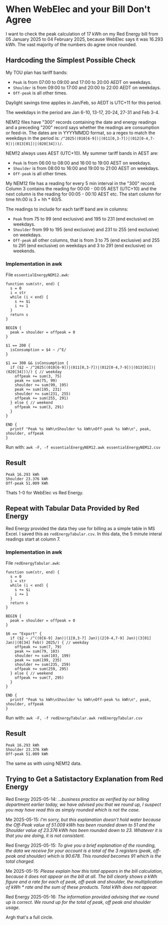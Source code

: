 # When WebElec and your Bill Don't Agree
I want to check the peak calculation of 17 kWh on my Red Energy bill from 05 January 2025 to 04 February 2025, because WebElec says it was 16.293 kWh. The vast majority of the numbers do agree once rounded.

## Hardcoding the Simplest Possible Check
My TOU plan has tariff bands:
- `Peak` is from 07:00 to 09:00 and 17:00 to 20:00 AEDT on weekdays. 
- `Shoulder` is from 09:00 to 17:00 and 20:00 to 22:00 AEDT on weekdays.
- `Off-peak` is all other times.

Daylight savings time applies in Jan/Feb, so AEDT is UTC+11 for this period.

The weekdays in the period are Jan 6-10, 13-17, 20-24, 27-31 and Feb 3-4.

NEM12 files have "300" records containing the date and energy readings and a preceding "200" record says whether the readings are consumption or feed-in. The dates are in YYYYMMDD format, so a regex to match the weekdays in the period is: `/^2025((010[6-9])|(011[0,3-7])|(012[0-4,7-9])|(013[01])|(020[34]))/`.

NEM12 always uses AEST (UTC+10). My summer tariff bands in AEST are:
 - `Peak` is from 06:00 to 08:00 and 16:00 to 19:00 AEST on weekdays.
 - `Shoulder` is from 08:00 to 16:00 and 19:00 to 21:00 AEST on weekdays.
 - `Off-peak` is all other times.

My NEM12 file has a reading for every 5 min interval in the "300" record. Column 3 contains the reading for 00:00 - 00:05 AEST (UTC+10) and the next column is the reading for 00:05 - 00:10 AEST etc. The start column for time hh:00 is 3 + hh * 60/5.

The readings to include for each tariff band are in columns:
 - `Peak` from 75 to 99 (end exclusive) and 195 to 231 (end exclusive) on weekdays.
 - `Shoulder` from 99 to 195 (end exclusive) and 231 to 255 (end exclusive) on weekdays.
 - `Off-peak` all other columns, that is from 3 to 75 (end exclusive) and 255 to 291 (end exclusive) on weekdays and 3 to 291 (end exclusive) on weekends.

### Implementation in awk
File `essentialEnergyNEM12.awk`:
```
function sum(str, end) {
  s = 0
  i = str
  while (i < end) {
    s += $i
    i += 1
  }
  return s
}

BEGIN {
  peak = shoulder = offpeak = 0
}

$1 == 200 { 
  isConsumption = $4 ~ /^E/ 
} 

$1 == 300 && isConsumption {
  if ($2 ~ /^2025((010[6-9])|(011[0,3-7])|(012[0-4,7-9])|(013[01])|(020[34]))/) { // weekday
    offpeak += sum(3, 75)
    peak += sum(75, 99)
    shoulder += sum(99, 195)
    peak += sum(195, 231)
    shoulder += sum(231, 255)
    offpeak += sum(255, 291)
  } else { // weekend
    offpeak += sum(3, 291)
  }
}

END {
  printf "Peak %s kWh\nShoulder %s kWh\nOff-peak %s kWh\n", peak, shoulder, offpeak
}
```

Run with: `awk -F, -f essentialEnergyNEM12.awk essentialEnergyNEM12.csv`
## Result
```
Peak 16.293 kWh
Shoulder 23.376 kWh
Off-peak 51.009 kWh
```
Thats 1-0 for WebElec vs Red Energy.

## Repeat with Tabular Data Provided by Red Energy

Red Energy provided the data they use for billing as a simple table in MS Excel. I saved this as `redEnergyTabular.csv`. In this data, the 5 minute interal readings start at column 7.
### Implementation in awk
File `redEnergyTabular.awk`:
```
function sum(str, end) {
  s = 0
  i = str
  while (i < end) {
    s += $i
    i += 1
  }
  return s
}

BEGIN {
  peak = shoulder = offpeak = 0
}

$6 == "Export" {
  if ($2 ~ /^((0[6-9] Jan)|(1[0,3-7] Jan)|(2[0-4,7-9] Jan)|(3[01] Jan)|(0[34] Feb)) 2025/) { // weekday
    offpeak += sum(7, 79)
    peak += sum(79, 103)
    shoulder += sum(103, 199)
    peak += sum(199, 235)
    shoulder += sum(235, 259)
    offpeak += sum(259, 295)
  } else { // weekend
    offpeak += sum(7, 295)
  }
}

END {
  printf "Peak %s kWh\nShoulder %s kWh\nOff-peak %s kWh\n", peak, shoulder, offpeak
}
```
Run with: `awk -F, -f redEnergyTabular.awk redEnergyTabular.csv`
## Result
```
Peak 16.293 kWh
Shoulder 23.376 kWh
Off-peak 51.009 kWh
```
The same as with using NEM12 data.

## Trying to Get a Satistactory Explanation from Red Energy
Red Energy 2025-05-14:
_...business practice as verified by our billing department earlier today, we have advised you that we round up, I suspect you may have read this as simply rounded which is not the case._

Me 2025-05-15: 
_I'm sorry, but this explanation doesn't hold water because the Off-Peak value of 51.009 kWh has been rounded down to 51 and the Shoulder value of 23.376 kWh has been rounded down to 23. Whatever it is that you are doing, it is not consistent._

Red Energy 2025-05-15:
_To give you a brief explanation of the rounding, the data we receive for your account is a total of the 3 registers (peak, off-peak and shoulder) which is 90.678. This rounded becomes 91 which is the total charged._

Me 2025-05-15: 
_Please explain how this total appears in the bill calculation, because it does not appear on the bill at all.
The bill clearly shows a kWh figure and a rate for each of peak, off-peak and shoulder, the multiplication of kWh * rate and the sum of these products. Total kWh does not appear._

Red Energy 2025-05-16:
_The information provided advising that we round up is correct. We round up for the total of peak, off peak and shoulder usage._

Argh that's a full circle.

